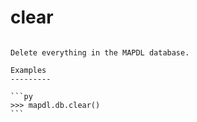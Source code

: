# clear

````{method} MapdlDb.clear(**kwargs)

Delete everything in the MAPDL database.

Examples
---------

```py
>>> mapdl.db.clear()
```


````